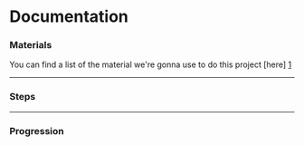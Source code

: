 # Documentation

### Materials
You can find a list of the material we're gonna use to do this project [here] [1]

___
### Steps

___
### Progression

[1]: /docs/materials.md/
[2]: /docs/steps/README.md
[3]: /progression/README.md
